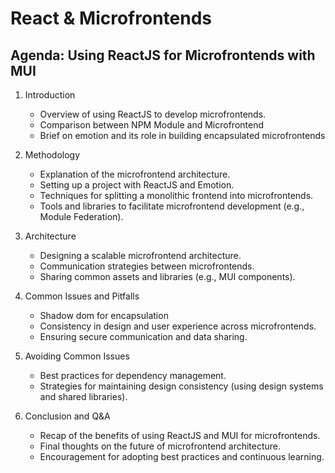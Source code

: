 # React & Microfrontends

## Agenda: Using ReactJS for Microfrontends with MUI

1. Introduction
   - Overview of using ReactJS to develop microfrontends.
   - Comparison between NPM Module and Microfrontend
   - Brief on emotion and its role in building encapsulated microfrontends

2. Methodology
   - Explanation of the microfrontend architecture.
   - Setting up a project with ReactJS and Emotion.
   - Techniques for splitting a monolithic frontend into microfrontends.
   - Tools and libraries to facilitate microfrontend development (e.g., Module Federation).

3. Architecture
   - Designing a scalable microfrontend architecture.
   - Communication strategies between microfrontends.
   - Sharing common assets and libraries (e.g., MUI components).

4. Common Issues and Pitfalls
   - Shadow dom for encapsulation
   - Consistency in design and user experience across microfrontends.
   - Ensuring secure communication and data sharing.

5. Avoiding Common Issues
   - Best practices for dependency management.
   - Strategies for maintaining design consistency (using design systems and shared libraries).

6. Conclusion and Q&A
   - Recap of the benefits of using ReactJS and MUI for microfrontends.
   - Final thoughts on the future of microfrontend architecture.
   - Encouragement for adopting best practices and continuous learning.